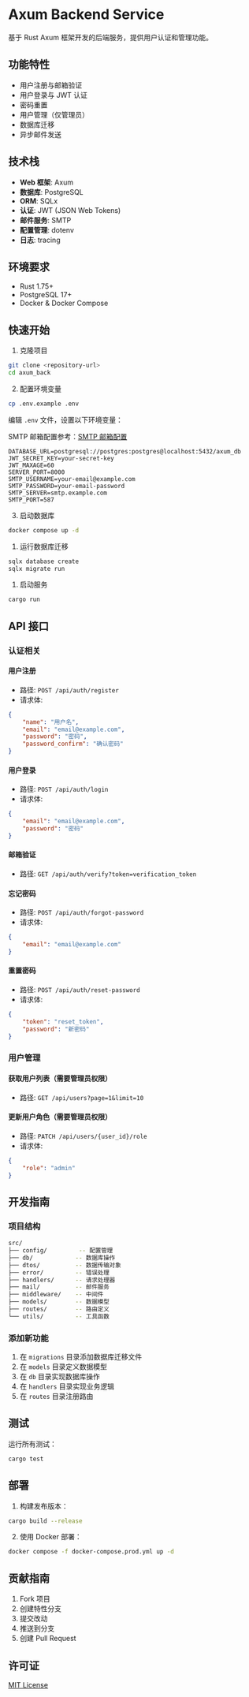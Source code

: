 # Axum Backend Service

基于 Rust Axum 框架开发的后端服务，提供用户认证和管理功能。

## 功能特性

- 用户注册与邮箱验证
- 用户登录与 JWT 认证
- 密码重置
- 用户管理（仅管理员）
- 数据库迁移
- 异步邮件发送

## 技术栈

- **Web 框架**: Axum
- **数据库**: PostgreSQL
- **ORM**: SQLx
- **认证**: JWT (JSON Web Tokens)
- **邮件服务**: SMTP
- **配置管理**: dotenv
- **日志**: tracing

## 环境要求

- Rust 1.75+
- PostgreSQL 17+
- Docker & Docker Compose

## 快速开始

1. 克隆项目

```bash
git clone <repository-url>
cd axum_back
```

2. 配置环境变量

```bash
cp .env.example .env
```

编辑 `.env` 文件，设置以下环境变量：

SMTP 邮箱配置参考：[SMTP 邮箱配置](https://www.cnblogs.com/jiyuwu/p/16313476.html)

```env
DATABASE_URL=postgresql://postgres:postgres@localhost:5432/axum_db
JWT_SECRET_KEY=your-secret-key
JWT_MAXAGE=60
SERVER_PORT=8000
SMTP_USERNAME=your-email@example.com
SMTP_PASSWORD=your-email-password
SMTP_SERVER=smtp.example.com
SMTP_PORT=587
```

3. 启动数据库

```bash
docker compose up -d
```

1. 运行数据库迁移

```bash
sqlx database create
sqlx migrate run
```

1. 启动服务

```bash
cargo run
```

## API 接口

### 认证相关

#### 用户注册

- 路径: `POST /api/auth/register`
- 请求体:

```json
{
    "name": "用户名",
    "email": "email@example.com",
    "password": "密码",
    "password_confirm": "确认密码"
}
```

#### 用户登录

- 路径: `POST /api/auth/login`
- 请求体:

```json
{
    "email": "email@example.com",
    "password": "密码"
}
```

#### 邮箱验证

- 路径: `GET /api/auth/verify?token=verification_token`

#### 忘记密码

- 路径: `POST /api/auth/forgot-password`
- 请求体:

```json
{
    "email": "email@example.com"
}
```

#### 重置密码

- 路径: `POST /api/auth/reset-password`
- 请求体:

```json
{
    "token": "reset_token",
    "password": "新密码"
}
```

### 用户管理

#### 获取用户列表（需要管理员权限）

- 路径: `GET /api/users?page=1&limit=10`

#### 更新用户角色（需要管理员权限）

- 路径: `PATCH /api/users/{user_id}/role`
- 请求体:

```json
{
    "role": "admin"
}
```

## 开发指南

### 项目结构

```bash
src/
├── config/         -- 配置管理
├── db/            -- 数据库操作
├── dtos/          -- 数据传输对象
├── error/         -- 错误处理
├── handlers/      -- 请求处理器
├── mail/          -- 邮件服务
├── middleware/    -- 中间件
├── models/        -- 数据模型
├── routes/        -- 路由定义
└── utils/         -- 工具函数
```

### 添加新功能

1. 在 `migrations` 目录添加数据库迁移文件
2. 在 `models` 目录定义数据模型
3. 在 `db` 目录实现数据库操作
4. 在 `handlers` 目录实现业务逻辑
5. 在 `routes` 目录注册路由

## 测试

运行所有测试：

```bash
cargo test
```

## 部署

1. 构建发布版本：

```bash
cargo build --release
```

2. 使用 Docker 部署：

```bash
docker compose -f docker-compose.prod.yml up -d
```

## 贡献指南

1. Fork 项目
2. 创建特性分支
3. 提交改动
4. 推送到分支
5. 创建 Pull Request

## 许可证

[MIT License](LICENSE)
